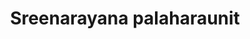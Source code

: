 ---
title: "Sreenarayana palaharaunit"
url: /thiruvananthapuram/sreenarayana-palaharaunit/
shop: shop
---